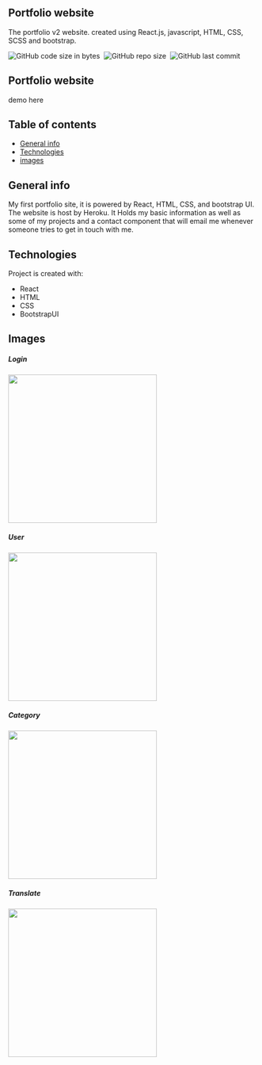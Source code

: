 
## Portfolio website

The portfolio v2 website. created using React.js, javascript, HTML, CSS, SCSS and bootstrap.

![GitHub code size in bytes](https://img.shields.io/github/languages/code-size/MarioR9/portfolio2.0)&nbsp;
![GitHub repo size](https://img.shields.io/github/repo-size/MarioR9/portfolio2.0?color=g&label=Repo%20Size)&nbsp; 
![GitHub last commit](https://img.shields.io/github/last-commit/MarioR9/portfolio2.0)

## Portfolio website

demo here

## Table of contents
* [General info](#general-info)
* [Technologies](#technologies)
* [images](#images)

## General info

My first portfolio site, it is powered by React, HTML, CSS, and bootstrap UI. The website is host by Heroku. It Holds my basic information as well as some of my projects and a contact component that will email me whenever someone tries to get in touch with me.
	
## Technologies

Project is created with:
* React 
* HTML
* CSS
* BootstrapUI


## Images

##### Login 
<img src="ReadmeImages/main.png" width="300"> 

##### User 
<img src="ReadmeImages/categories.png" width="300"> 

##### Category 
<img src="ReadmeImages/categoryCards.png" width="300"> 

##### Translate
<img src="ReadmeImages/selectLanguage.png" width="300"> 

